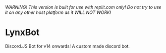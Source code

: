 *WARNING! This version is built for use with replit.com only! Do not try to use it on any other host platform as it WILL NOT WORK!*
# LynxBot
 Discord.JS Bot for v14 onwards! A custom made discord bot.
